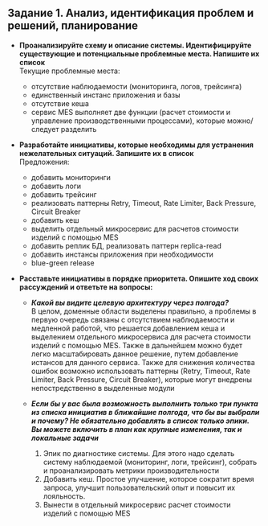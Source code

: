 ## Задание 1. Анализ, идентификация проблем и решений, планирование

- **Проанализируйте схему и описание системы. Идентифицируйте существующие и потенциальные проблемные места. Напишите их список**  
  Текущие проблемные места:
    - отсутствие наблюдаемости (мониторинга, логов, трейсинга)
    - единственный инстанс приложения и базы
    - отсутствие кеша
    - сервис MES выполняет две функции (расчет стоимости и управление производственными процессами), которые можно/следует разделить

- **Разработайте инициативы, которые необходимы для устранения нежелательных ситуаций. Запишите их в список**  
  Предложения:
    - добавить мониторинги
    - добавить логи
    - добавить трейсинг
    - реализовать паттерны Retry, Timeout, Rate Limiter, Back Pressure, Circuit Breaker
    - добавить кеш
    - выделить отдельный микросервис для расчетов стоимости изделий с помощью MES
    - добавить реплик БД, реализовать паттерн replica-read
    - добавить инстансы приложения при необходимости
    - blue-green release

- **Расставьте инициативы в порядке приоритета. Опишите ход своих рассуждений и ответьте на вопросы:**
    - ***Какой вы видите целевую архитектуру через полгода?***  
      В целом, доменные области выделены правильно, а проблемы в первую очередь связаны с отсутствием наблюдаемости и медленной работой, что решается добавлением кеша и выделением отдельного микросервиса для расчета стоимости изделий с помощью MES. Также в дальнейшем можно будет легко масштабировать данное решение, путем добавление истансов для данного сервиса. Также для снижения количества ошибок возможно использовать паттерны (Retry, Timeout, Rate Limiter, Back Pressure, Circuit Breaker), которые могут внедрены непостредственно в выделенные модули

    - ***Если бы у вас была возможность выполнить только три пункта из списка инициатив в ближайшие полгода, что бы вы выбрали и почему? Не обязательно добавлять в список только эпики. Вы можете включить в план как крупные изменения, так и локальные задачи***
        1. Эпик по диагностике системы. Для этого надо сделать систему наблюдаемой (мониторинг, логи, трейсинг), собрать и проанализировать метрики производительности
        2. Добавить кеш. Простое улучшение, которое сократит время запроса, улучшит пользовательский опыт и повысит их лояльность.
        3. Вынести в отдельный микросервис расчет стоимости изделий с помощью MES